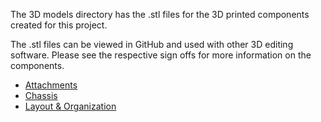 The 3D models directory has the .stl files for the 3D printed components created for this project.

The .stl files can be viewed in GitHub and used with other 3D editing software. Please see the respective sign offs for more information on the components.

- [Attachments](https://github.com/lchapman42/Control-Sensing-Wireless-Charging-Robot/blob/main/Documentation/Signoffs/Attachment%20Signoff.md)
- [Chassis](https://github.com/lchapman42/Control-Sensing-Wireless-Charging-Robot/blob/main/Documentation/Signoffs/Chassis%20Frame%20Sign%20Off.md)
- [Layout & Organization](https://github.com/lchapman42/Control-Sensing-Wireless-Charging-Robot/blob/main/Documentation/Signoffs/Layout%20and%20Organization.md)
